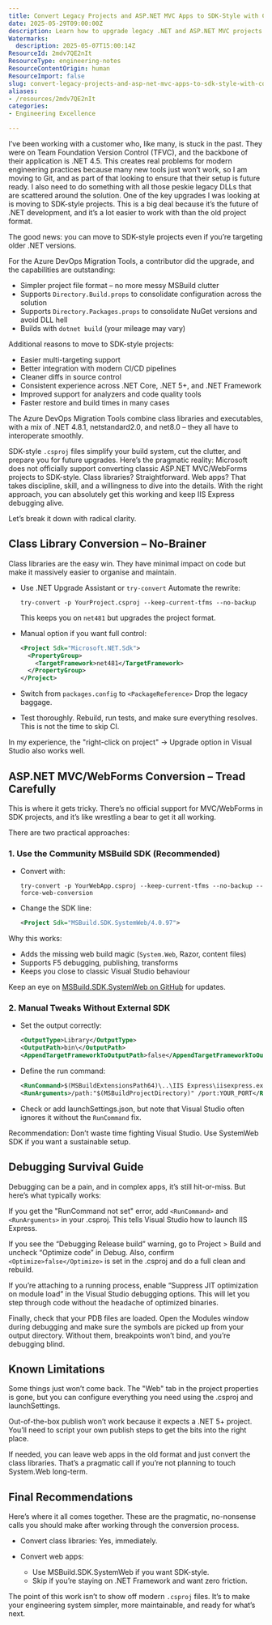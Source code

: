 ```yaml
---
title: Convert Legacy Projects and ASP.NET MVC Apps to SDK-Style with Confidence
date: 2025-05-29T09:00:00Z
description: Learn how to upgrade legacy .NET and ASP.NET MVC projects to SDK-style for easier builds, modern tooling, and future readiness, including tips for class libraries and web apps.
Watermarks:
  description: 2025-05-07T15:00:14Z
ResourceId: 2mdv7QE2nIt
ResourceType: engineering-notes
ResourceContentOrigin: human
ResourceImport: false
slug: convert-legacy-projects-and-asp-net-mvc-apps-to-sdk-style-with-confidence
aliases:
- /resources/2mdv7QE2nIt
categories:
- Engineering Excellence

---
```

I’ve been working with a customer who, like many, is stuck in the past. They were on Team Foundation Version Control (TFVC), and the backbone of their application is .NET 4.5. This creates real problems for modern engineering practices because many new tools just won’t work, so I am moving to Git, and as part of that looking to ensure that their setup is future ready. I also need to do something with all those peskie legacy DLLs that are scattered around the solution. One of the key upgrades I was looking at is moving to SDK-style projects. This is a big deal because it’s the future of .NET development, and it’s a lot easier to work with than the old project format.

The good news: you can move to SDK-style projects even if you’re targeting older .NET versions.

For the Azure DevOps Migration Tools, a contributor did the upgrade, and the capabilities are outstanding:

- Simpler project file format – no more messy MSBuild clutter
- Supports `Directory.Build.props` to consolidate configuration across the solution
- Supports `Directory.Packages.props` to consolidate NuGet versions and avoid DLL hell
- Builds with `dotnet build` (your mileage may vary)

Additional reasons to move to SDK-style projects:

- Easier multi-targeting support
- Better integration with modern CI/CD pipelines
- Cleaner diffs in source control
- Consistent experience across .NET Core, .NET 5+, and .NET Framework
- Improved support for analyzers and code quality tools
- Faster restore and build times in many cases

The Azure DevOps Migration Tools combine class libraries and executables, with a mix of .NET 4.8.1, netstandard2.0, and net8.0 – they all have to interoperate smoothly.

SDK-style `.csproj` files simplify your build system, cut the clutter, and prepare you for future upgrades. Here’s the pragmatic reality: Microsoft does not officially support converting classic ASP.NET MVC/WebForms projects to SDK-style. Class libraries? Straightforward. Web apps? That takes discipline, skill, and a willingness to dive into the details. With the right approach, you can absolutely get this working and keep IIS Express debugging alive.

Let’s break it down with radical clarity.

## Class Library Conversion – No-Brainer

Class libraries are the easy win. They have minimal impact on code but make it massively easier to organise and maintain.

- Use .NET Upgrade Assistant or `try-convert`
  Automate the rewrite:

  ```shell
  try-convert -p YourProject.csproj --keep-current-tfms --no-backup
  ```

  This keeps you on `net481` but upgrades the project format.

- Manual option if you want full control:

  ```xml
  <Project Sdk="Microsoft.NET.Sdk">
    <PropertyGroup>
      <TargetFramework>net481</TargetFramework>
    </PropertyGroup>
  </Project>
  ```

- Switch from `packages.config` to `<PackageReference>`
  Drop the legacy baggage.

- Test thoroughly. Rebuild, run tests, and make sure everything resolves. This is not the time to skip CI.

In my experience, the "right-click on project" → Upgrade option in Visual Studio also works well.

## ASP.NET MVC/WebForms Conversion – Tread Carefully

This is where it gets tricky. There’s no official support for MVC/WebForms in SDK projects, and it’s like wrestling a bear to get it all working.

There are two practical approaches:

### 1. Use the Community MSBuild SDK (Recommended)

- Convert with:

  ```shell
  try-convert -p YourWebApp.csproj --keep-current-tfms --no-backup --force-web-conversion
  ```

- Change the SDK line:

  ```xml
  <Project Sdk="MSBuild.SDK.SystemWeb/4.0.97">
  ```

Why this works:

- Adds the missing web build magic (`System.Web`, Razor, content files)
- Supports F5 debugging, publishing, transforms
- Keeps you close to classic Visual Studio behaviour

Keep an eye on [MSBuild.SDK.SystemWeb on GitHub](https://github.com/CZEMacLeod/MSBuild.SDK.SystemWeb) for updates.

### 2. Manual Tweaks Without External SDK

- Set the output correctly:

  ```xml
  <OutputType>Library</OutputType>
  <OutputPath>bin\</OutputPath>
  <AppendTargetFrameworkToOutputPath>false</AppendTargetFrameworkToOutputPath>
  ```

- Define the run command:

  ```xml
  <RunCommand>$(MSBuildExtensionsPath64)\..\IIS Express\iisexpress.exe</RunCommand>
  <RunArguments>/path:"$(MSBuildProjectDirectory)" /port:YOUR_PORT</RunArguments>
  ```

- Check or add launchSettings.json, but note that Visual Studio often ignores it without the `RunCommand` fix.

Recommendation: Don’t waste time fighting Visual Studio. Use SystemWeb SDK if you want a sustainable setup.

## Debugging Survival Guide

Debugging can be a pain, and in complex apps, it’s still hit-or-miss. But here’s what typically works:

If you get the "RunCommand not set" error, add `<RunCommand>` and `<RunArguments>` in your .csproj. This tells Visual Studio how to launch IIS Express.

If you see the “Debugging Release build” warning, go to Project > Build and uncheck “Optimize code” in Debug. Also, confirm `<Optimize>false</Optimize>` is set in the .csproj and do a full clean and rebuild.

If you’re attaching to a running process, enable “Suppress JIT optimization on module load” in the Visual Studio debugging options. This will let you step through code without the headache of optimized binaries.

Finally, check that your PDB files are loaded. Open the Modules window during debugging and make sure the symbols are picked up from your output directory. Without them, breakpoints won’t bind, and you’re debugging blind.

## Known Limitations

Some things just won’t come back. The "Web" tab in the project properties is gone, but you can configure everything you need using the .csproj and launchSettings.

Out-of-the-box publish won’t work because it expects a .NET 5+ project. You’ll need to script your own publish steps to get the bits into the right place.

If needed, you can leave web apps in the old format and just convert the class libraries. That’s a pragmatic call if you’re not planning to touch System.Web long-term.

## Final Recommendations

Here’s where it all comes together. These are the pragmatic, no-nonsense calls you should make after working through the conversion process.

- Convert class libraries: Yes, immediately.
- Convert web apps:

  - Use MSBuild.SDK.SystemWeb if you want SDK-style.
  - Skip if you’re staying on .NET Framework and want zero friction.

The point of this work isn’t to show off modern `.csproj` files. It’s to make your engineering system simpler, more maintainable, and ready for what’s next.
